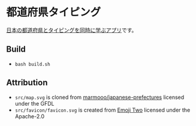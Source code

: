# 都道府県タイピング

[日本の都道府県とタイピングを同時に学ぶアプリ](https://marmooo.github.io/prefectures-typing/)です。

## Build

- `bash build.sh`

## Attribution

- `src/map.svg` is cloned from
  [marmooo/japanese-prefectures](https://github.com/marmooo/japanese-prefectures)
  licensed under the GFDL
- `src/favicon/favicon.svg` is created from
  [Emoji Two](https://github.com/EmojiTwo/emojitwo) licensed under the
  Apache-2.0
